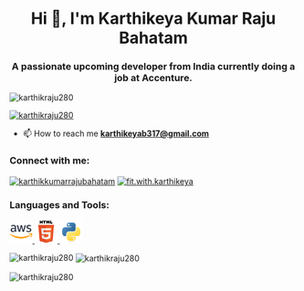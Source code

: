 <h1 align="center">Hi 👋, I'm Karthikeya Kumar Raju Bahatam</h1>
<h3 align="center">A passionate upcoming developer from India currently doing a job at Accenture.</h3>

<p align="left"> <img src="https://komarev.com/ghpvc/?username=karthikraju280&label=Profile%20views&color=0e75b6&style=flat" alt="karthikraju280" /> </p>

<p align="left"> <a href="https://github.com/ryo-ma/github-profile-trophy"><img src="https://github-profile-trophy.vercel.app/?username=karthikraju280" alt="karthikraju280" /></a> </p>

- 📫 How to reach me **karthikeyab317@gmail.com**

<h3 align="left">Connect with me:</h3>
<p align="left">
<a href="https://linkedin.com/in/karthikkumarrajubahatam" target="blank"><img align="center" src="https://raw.githubusercontent.com/rahuldkjain/github-profile-readme-generator/master/src/images/icons/Social/linked-in-alt.svg" alt="karthikkumarrajubahatam" height="30" width="40" /></a>
<a href="https://instagram.com/fit.with.karthikeya" target="blank"><img align="center" src="https://raw.githubusercontent.com/rahuldkjain/github-profile-readme-generator/master/src/images/icons/Social/instagram.svg" alt="fit.with.karthikeya" height="30" width="40" /></a>
</p>


<h3 align="left">Languages and Tools:</h3>
<p align="left"> <a href="https://aws.amazon.com" target="_blank" rel="noreferrer"> <img src="https://raw.githubusercontent.com/devicons/devicon/master/icons/amazonwebservices/amazonwebservices-original-wordmark.svg" alt="aws" width="40" height="40"/> </a> <a href="https://www.w3.org/html/" target="_blank" rel="noreferrer"> <img src="https://raw.githubusercontent.com/devicons/devicon/master/icons/html5/html5-original-wordmark.svg" alt="html5" width="40" height="40"/> </a> <a href="https://www.python.org" target="_blank" rel="noreferrer"> <img src="https://raw.githubusercontent.com/devicons/devicon/master/icons/python/python-original.svg" alt="python" width="40" height="40"/> </a> </p>

<p><img align="left" src="https://github-readme-stats.vercel.app/api/top-langs?username=karthikraju280&show_icons=true&locale=en&layout=compact" alt="karthikraju280" /></p>

<p>&nbsp;<img align="center" src="https://github-readme-stats.vercel.app/api?username=karthikraju280&show_icons=true&locale=en" alt="karthikraju280" /></p>

<p><img align="center" src="https://github-readme-streak-stats.herokuapp.com/?user=karthikraju280&" alt="karthikraju280" /></p>

